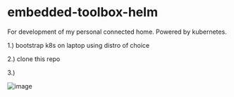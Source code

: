 # embedded-toolbox-helm
For development of my personal connected home. Powered by kubernetes.

1.) bootstrap k8s on laptop using distro of choice

2.) clone this repo 

3.) 




![image](https://user-images.githubusercontent.com/2181180/166573169-cd2f8ad7-3813-4c0e-a061-b33d649a292f.png)
